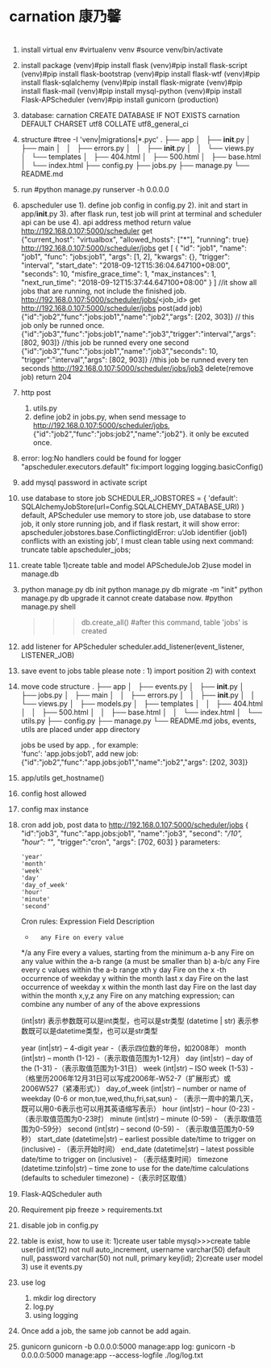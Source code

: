 # carnation 康乃馨 
# 
1. install virtual env 
   #virtualenv venv
   #source  venv/bin/activate
2. install package
   (venv)#pip install flask
   (venv)#pip install flask-script
   (venv)#pip install flask-bootstrap
   (venv)#pip install flask-wtf
   (venv)#pip install flask-sqlalchemy
   (venv)#pip install flask-migrate
   (venv)#pip install flask-mail
   (venv)#pip install mysql-python
   (venv)#pip install Flask-APScheduler
   (venv)#pip install gunicorn (production)


3. database: carnation
   CREATE DATABASE IF NOT EXISTS carnation DEFAULT CHARSET utf8 COLLATE utf8_general_ci


4. structure
   #tree -I 'venv|migrations|*.pyc'
   .
   ├── app
   │   ├── __init__.py
   │   ├── main
   │   │   ├── errors.py
   │   │   ├── __init__.py
   │   │   └── views.py
   │   └── templates
   │       ├── 404.html
   │       ├── 500.html
   │       ├── base.html
   │       └── index.html
   ├── config.py
   ├── jobs.py
   ├── manage.py
   └── README.md

5. run
   #python manage.py runserver -h 0.0.0.0

6. apscheduler use
   1). define job config in config.py
   2). init and start in app/__init__.py
   3). after flask run, test job will print at terminal and scheduler api can be use
   4). api
           address                                method     return value
    http://192.168.0.107:5000/scheduler            get        
	 {"current_host": "virtualbox", "allowed_hosts": ["*"], "running": true}
    http://192.168.0.107:5000/scheduler/jobs       get
    [
	  {
	    "id": "job1", 
		"name": "job1", 
		"func": "jobs:job1", 
		"args": [1, 2], 
		"kwargs": {}, 
		"trigger": "interval", 
		"start_date": "2018-09-12T15:36:04.647100+08:00", 
		"seconds": 10, 
		"misfire_grace_time": 1, 
		"max_instances": 1, 
		"next_run_time": "2018-09-12T15:37:44.647100+08:00"
	  }
   ]
   //it show all jobs that are running, not include the finished job. 
   http://192.168.0.107:5000/scheduler/jobs/<job_id>  get 
   http://192.168.0.107:5000/scheduler/jobs  post(add job)
   {"id":"job2","func":"jobs:job1","name":"job2","args": [202, 303]}      // this job only be runned once.
   {"id":"job3","func":"jobs:job1","name":"job3","trigger":"interval","args": [802, 903]} //this job be runned every one second
   {"id":"job3","func":"jobs:job1","name":"job3","seconds": 10, "trigger":"interval","args": [802, 903]} //this job be runned every ten seconds
   http://192.168.0.107:5000/scheduler/jobs/job3 delete(remove job) return 204

7. http post
   1) utils.py
   2) define job2 in jobs.py, when send message to http://192.168.0.107:5000/scheduler/jobs, {"id":"job2","func":"jobs:job2","name":"job2"}. it only be excuted once.

    
8. error:
   log:No handlers could be found for logger "apscheduler.executors.default"
   fix:import logging
       logging.basicConfig()

9. add mysql password in activate script
10. use database to store job
    SCHEDULER_JOBSTORES = {
        'default': SQLAlchemyJobStore(url=Config.SQLALCHEMY_DATABASE_URI)
    }
    default, APScheduler use memory to store job, use database to store job, it only store running job, and if flask restart, it will show error: apscheduler.jobstores.base.ConflictingIdError: u'Job identifier (job1) conflicts with an existing job', I must clean table using next command: truncate table apscheduler_jobs;

11. create table
   1)create table and model APScheduleJob
   2)use model in manage.db
   3) python manage.py db init
      python manage.py db migrate -m "init"
      python manage.py db upgrade
      it cannot create database now.
      #python manage.py  shell
      >>> db.create_all()        #after this command, table 'jobs' is created

12. add listener for APScheduler
    scheduler.add_listener(event_listener, LISTENER_JOB)
    
13. save event to jobs table
    please note : 1) import position
                  2) with context
 
14. move code structure
    .
    ├── app
    │   ├── events.py
    │   ├── __init__.py
    │   ├── jobs.py
    │   ├── main
    │   │   ├── errors.py
    │   │   ├── __init__.py
    │   │   └── views.py
    │   ├── models.py
    │   ├── templates
    │   │   ├── 404.html
    │   │   ├── 500.html
    │   │   ├── base.html
    │   │   └── index.html
    │   └── utils.py
    ├── config.py
    ├── manage.py
    └── README.md
    jobs, events, utils are placed under app directory

    jobs be used by app. , for example:        
    'func': 'app.jobs:job1',
    add new job:
    {"id":"job2","func":"app.jobs:job1","name":"job2","args": [202, 303]} 
15. app/utils get_hostname()
16. config host allowed
17. config max instance
18. cron
    add job, post data to http://192.168.0.107:5000/scheduler/jobs
    {
	"id":"job3",
	"func":"app.jobs:job1",
	"name":"job3",
	"second": "*/10", 
	"hour": "*",
	"trigger":"cron",
	"args": [702, 603]
    }
    parameters:

        'year'
        'month'
        'week'
        'day'
        'day_of_week'
        'hour'
        'minute'
        'second'
     Cron rules:
	Expression	Field	Description
	*		any	Fire on every value
	*/a		any	Fire every a values, starting from the minimum
	a-b		any	Fire on any value within the a-b range (a must be smaller than b)
	a-b/c		any	Fire every c values within the a-b range
	xth y		day	Fire on the x -th occurrence of weekday y within the month
	last x		day	Fire on the last occurrence of weekday x within the month
	last		day	Fire on the last day within the month
	x,y,z		any	Fire on any matching expression; can combine any number of any of the above expressions

	(int|str) 表示参数既可以是int类型，也可以是str类型
	(datetime | str) 表示参数既可以是datetime类型，也可以是str类型
 
	year (int|str) – 4-digit year -（表示四位数的年份，如2008年）
	month (int|str) – month (1-12) -（表示取值范围为1-12月）
	day (int|str) – day of the (1-31) -（表示取值范围为1-31日）
	week (int|str) – ISO week (1-53) -（格里历2006年12月31日可以写成2006年-W52-7（扩展形式）或2006W527（紧凑形式））
	day_of_week (int|str) – number or name of weekday (0-6 or mon,tue,wed,thu,fri,sat,sun) - （表示一周中的第几天，既可以用0-6表示也可以用其英语缩写表示）
	hour (int|str) – hour (0-23) - （表示取值范围为0-23时）
	minute (int|str) – minute (0-59) - （表示取值范围为0-59分）
	second (int|str) – second (0-59) - （表示取值范围为0-59秒）
	start_date (datetime|str) – earliest possible date/time to trigger on (inclusive) - （表示开始时间）
	end_date (datetime|str) – latest possible date/time to trigger on (inclusive) - （表示结束时间）
timezone (datetime.tzinfo|str) – time zone to use for the date/time calculations (defaults to scheduler timezone) -（表示时区取值）
19. Flask-AQScheduler auth
20. Requirement
    pip freeze > requirements.txt
21. disable job in config.py
22. table is exist, how to use it:
    1)create user table
    mysql>>>create table user(id int(12) not null auto_increment, username varchar(50) default null, password varchar(50) not null, primary key(id);
    2)create user model 
    3) use it events.py
23. use log
    1) mkdir log directory
    2) log.py
    3) using logging

24. Once add a job, the same job cannot be add again.

25. gunicorn
    gunicorn -b 0.0.0.0:5000 manage:app 
    log:
    gunicorn -b 0.0.0.0:5000 manage:app --access-logfile ./log/log.txt
